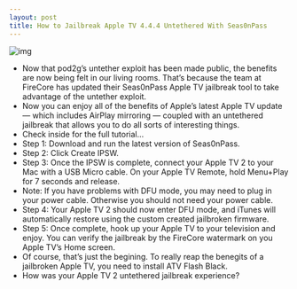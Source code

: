 ```yaml
---
layout: post
title: How to Jailbreak Apple TV 4.4.4 Untethered With Seas0nPass
---
```

![img](http://media.idownloadblog.com/wp-content/uploads/2012/01/Seas0nPass.jpeg)
* Now that pod2g’s untether exploit has been made public, the benefits are now being felt in our living rooms. That’s because the team at FireCore has updated their Seas0nPass Apple TV jailbreak tool to take advantage of the untether exploit.
* Now you can enjoy all of the benefits of Apple’s latest Apple TV update — which includes AirPlay mirroring — coupled with an untethered jailbreak that allows you to do all sorts of interesting things.
* Check inside for the full tutorial…
* Step 1: Download and run the latest version of Seas0nPass.
* Step 2: Click Create IPSW.
* Step 3: Once the IPSW is complete, connect your Apple TV 2 to your Mac with a USB Micro cable. On your Apple TV Remote, hold Menu+Play for 7 seconds and release.
* Note: If you have problems with DFU mode, you may need to plug in your power cable. Otherwise you should not need your power cable.
* Step 4: Your Apple TV 2 should now enter DFU mode, and iTunes will automatically restore using the custom created jailbroken firmware.
* Step 5: Once complete, hook up your Apple TV to your television and enjoy. You can verify the jailbreak by the FireCore watermark on you Apple TV’s Home screen.
* Of course, that’s just the begining. To really reap the benegits of a jailbroken Apple TV, you need to install ATV Flash Black.
* How was your Apple TV 2 untethered jailbreak experience?

